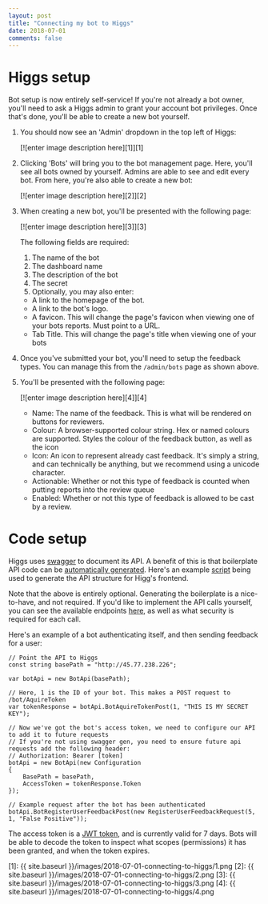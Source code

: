 ```yaml
---
layout: post
title: "Connecting my bot to Higgs"
date: 2018-07-01
comments: false
---
```


# Higgs setup

Bot setup is now entirely self-service! If you're not already a bot owner, you'll need to ask a Higgs admin to grant your account bot privileges. Once that's done, you'll be able to create a new bot yourself.

1. You should now see an 'Admin' dropdown in the top left of Higgs:

   [![enter image description here][1]][1]

2. Clicking 'Bots' will bring you to the bot management page. Here, you'll see all bots owned by yourself. Admins are able to see and edit every bot. From here, you're also able to create a new bot:

    [![enter image description here][2]][2]

3. When creating a new bot, you'll be presented with the following page:

    [![enter image description here][3]][3]

    The following fields are required: 

    1. The name of the bot
    2. The dashboard name
    3. The description of the bot
    4. The secret   
    5. Optionally, you may also enter:

    - A link to the homepage of the bot.
    - A link to the bot's logo.
    - A favicon. This will change the page's favicon when viewing one of your bots reports. Must point to a URL.
    - Tab Title. This will change the page's title when viewing one of your bots

2. Once you've submitted your bot, you'll need to setup the feedback types. You can manage this from the `/admin/bots` page as shown above.

3. You'll be presented with the following page:

    [![enter image description here][4]][4]

    - Name: The name of the feedback. This is what will be rendered on buttons for reviewers.
    - Colour: A browser-supported colour string. Hex or named colours are supported. Styles the colour of the feedback button, as well as the icon
    - Icon: An icon to represent already cast feedback. It's simply a string, and can technically be anything, but we recommend using a unicode character.
    - Actionable: Whether or not this type of feedback is counted when putting reports into the review queue
    - Enabled: Whether or not this type of feedback is allowed to be cast by a review.

# Code setup

Higgs uses [swagger](https://swagger.io/) to document its API. A benefit of this is that boilerplate API code can be [automatically generated](https://github.com/swagger-api/swagger-codegen).  Here's an example [script](https://github.com/SOBotics/Higgs/blob/master/GenerateUIAPI.bat) being used to generate the API structure for Higg's frontend.

Note that the above is entirely optional. Generating the boilerplate is a nice-to-have, and not required. If you'd like to implement the API calls yourself, you can see the available endpoints [here](http://45.77.238.226/swagger/), as well as what security is required for each call.

Here's an example of a bot authenticating itself, and then sending feedback for a user:

    // Point the API to Higgs
    const string basePath = "http://45.77.238.226";
    
    var botApi = new BotApi(basePath);
    
    // Here, 1 is the ID of your bot. This makes a POST request to /bot/AquireToken
    var tokenResponse = botApi.BotAquireTokenPost(1, "THIS IS MY SECRET KEY");
    
    // Now we've got the bot's access token, we need to configure our API to add it to future requests
    // If you're not using swagger gen, you need to ensure future api requests add the following header:
    // Authorization: Bearer [token]
    botApi = new BotApi(new Configuration
    {
        BasePath = basePath,
        AccessToken = tokenResponse.Token
    });
    
    // Example request after the bot has been authenticated
    botApi.BotRegisterUserFeedbackPost(new RegisterUserFeedbackRequest(5, 1, "False Positive"));

The access token is a [JWT token](https://jwt.io/), and is currently valid for 7 days. Bots will be able to decode the token to inspect what scopes (permissions) it has been granted, and when the token expires.


  [1]: {{ site.baseurl }}/images/2018-07-01-connecting-to-higgs/1.png
  [2]: {{ site.baseurl }}/images/2018-07-01-connecting-to-higgs/2.png
  [3]: {{ site.baseurl }}/images/2018-07-01-connecting-to-higgs/3.png
  [4]: {{ site.baseurl }}/images/2018-07-01-connecting-to-higgs/4.png